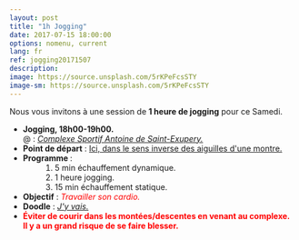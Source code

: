 ```yaml
---
layout: post
title: "1h Jogging"
date: 2017-07-15 18:00:00
options: nomenu, current
lang: fr
ref: jogging20171507
description: 
image: https://source.unsplash.com/5rKPeFcsSTY
image-sm: https://source.unsplash.com/5rKPeFcsSTY
---
```

Nous vous invitons à une session de **1 heure de jogging** pour ce Samedi.

<ul>
<li> <h4 style="display: inline;">Jogging, 18h00-19h00.</h4>
  <br>
  @ : <a href="https://goo.gl/maps/yhADMzqGQNm"><i>Complexe Sportif Antoine de Saint-Exupery.</i></a></li>
  
<li> <h4 style="display: inline;">Point de départ</h4> : <a href="https://goo.gl/maps/PHh8Sreb9U12">Ici, dans le sens inverse des aiguilles d'une montre.</a></li>

<li><h4 style="display: inline;">Programme </h4>:
<ol style="padding-left: 4em;">
<li>5 min échauffement dynamique.
</li>
<li>1 heure jogging.
</li>
<li>15 min échauffement statique.
</li>
</ol>
</li>
<li>
<h4 style="display: inline;">Objectif</h4> : <i><font color="red">Travailler son cardio.</font></i>
</li>
<li>
<h4 style="display: inline;">Doodle</h4> : <a href="https://doodle.com/poll/xb9nmnswyaza3my7"> <i>J'y vais.</i></a>
</li>
<li>
<b><font color="red">Éviter de courir dans les montées/descentes en venant au complexe. Il y a un grand risque de se faire blesser.</font></b>
</li>
</ul>
